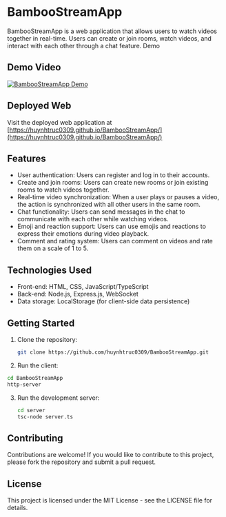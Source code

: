# BambooStreamApp

BambooStreamApp is a web application that allows users to watch videos together in real-time. Users can create or join rooms, watch videos, and interact with each other through a chat feature.
Demo

## Demo Video

[![BambooStreamApp Demo](https://youtu.be/jAGCHogQ79Y)](https://youtu.be/jAGCHogQ79Y)

## Deployed Web

Visit the deployed web application at [https://huynhtruc0309.github.io/BambooStreamApp/](https://huynhtruc0309.github.io/BambooStreamApp/)

## Features

- User authentication: Users can register and log in to their accounts.
- Create and join rooms: Users can create new rooms or join existing rooms to watch videos together.
- Real-time video synchronization: When a user plays or pauses a video, the action is synchronized with all other users in the same room.
- Chat functionality: Users can send messages in the chat to communicate with each other while watching videos.
- Emoji and reaction support: Users can use emojis and reactions to express their emotions during video playback.
- Comment and rating system: Users can comment on videos and rate them on a scale of 1 to 5.

## Technologies Used

- Front-end: HTML, CSS, JavaScript/TypeScript
- Back-end: Node.js, Express.js, WebSocket
- Data storage: LocalStorage (for client-side data persistence)

## Getting Started

1. Clone the repository:

   ```bash
   git clone https://github.com/huynhtruc0309/BambooStreamApp.git
   ```

2. Run the client:

  ```bash
  cd BambooStreamApp
  http-server
  ```

3. Run the development server:
   ```bash
   cd server
   tsc-node server.ts
   ```

## Contributing
Contributions are welcome! If you would like to contribute to this project, please fork the repository and submit a pull request.

## License
This project is licensed under the MIT License - see the LICENSE file for details.

